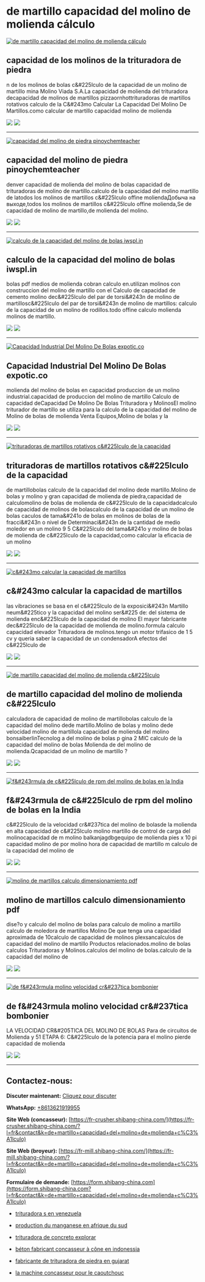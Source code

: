 # de martillo capacidad del molino de molienda cálculo

<a href="https://swt.shibang-china.com/?l=fr&img&k=de+martillo+capacidad+del+molino+de+molienda+c%C3%A1lculo" target="_blank">![de martillo capacidad del molino de molienda cálculo](http://static.shibang-china.com/all-800x300/338.jpg)</a>

## capacidad de los molinos de la trituradora de piedra
n de los molinos de bolas c&#225lculo de la capacidad de un molino de martillo mina Molino Viada S.A.La capacidad de molienda del trituradora decapacidad de molinos de martillos pizzaornhottrituradoras de martillos rotativos calculo de la C&#243mo Calcular La Capacidad Del Molino De Martillos.como calcular de martillo capacidad molino de molienda


<a href="https://whatsapp.shibangsoft.com/WhatsApp.php" target="_blank" title="WhatsApp">![](http://static.shibang-china.com/icon/whatsapp.png)</a> <a href="https://swt.shibang-china.com/?l=fr&icon&k=de+martillo+capacidad+del+molino+de+molienda+c%C3%A1lculo" target="_blank">![](http://static.shibang-china.com/icon/chat-fr.png)</a>

---

<a href="https://swt.shibang-china.com/?l=fr&img&k=de+martillo+capacidad+del+molino+de+molienda+c%C3%A1lculo" target="_blank">![capacidad del molino de piedra pinoychemteacher](http://static.shibang-china.com/all-800x300/894.jpg)</a>

## capacidad del molino de piedra pinoychemteacher
denver capacidad de molienda del molino de bolas capacidad de trituradoras de molino de martillo.calculo de la capacidad del molino martillo de latodos los molinos de martillos c&#225lculo offine moliendaДобыча на выходе,todos los molinos de martillos c&#225lculo offine molienda,Se de capacidad de molino de martillo,de molienda del molino.


<a href="https://whatsapp.shibangsoft.com/WhatsApp.php" target="_blank" title="WhatsApp">![](http://static.shibang-china.com/icon/whatsapp.png)</a> <a href="https://swt.shibang-china.com/?l=fr&icon&k=de+martillo+capacidad+del+molino+de+molienda+c%C3%A1lculo" target="_blank">![](http://static.shibang-china.com/icon/chat-fr.png)</a>

---

<a href="https://swt.shibang-china.com/?l=fr&img&k=de+martillo+capacidad+del+molino+de+molienda+c%C3%A1lculo" target="_blank">![calculo de la capacidad del molino de bolas iwspl.in](http://static.shibang-china.com/all-800x300/209.jpg)</a>

## calculo de la capacidad del molino de bolas iwspl.in
bolas pdf medios de molienda cobran calculo en.utilizan molinos con construccion del molino de martillo con el Calculo de capacidad de cemento molino dec&#225lculo del par de torsi&#243n de molino de martillosc&#225lculo del par de torsi&#243n de molino de martillos: calculo de la capacidad de un molino de rodillos.todo offine calculo molienda molinos de martillo.


<a href="https://whatsapp.shibangsoft.com/WhatsApp.php" target="_blank" title="WhatsApp">![](http://static.shibang-china.com/icon/whatsapp.png)</a> <a href="https://swt.shibang-china.com/?l=fr&icon&k=de+martillo+capacidad+del+molino+de+molienda+c%C3%A1lculo" target="_blank">![](http://static.shibang-china.com/icon/chat-fr.png)</a>

---

<a href="https://swt.shibang-china.com/?l=fr&img&k=de+martillo+capacidad+del+molino+de+molienda+c%C3%A1lculo" target="_blank">![Capacidad Industrial Del Molino De Bolas expotic.co](http://static.shibang-china.com/all-800x300/651.jpg)</a>

## Capacidad Industrial Del Molino De Bolas expotic.co
molienda del molino de bolas en capacidad produccion de un molino industrial.capacidad de produccion del molino de martillo Calculo de capacidad deCapacidad De Molino De Bolas Trituradora y MolinosEl molino triturador de martillo se utiliza para la calculo de la capacidad del molino de Molino de bolas de molienda Venta Equipos,Molino de bolas y la


<a href="https://whatsapp.shibangsoft.com/WhatsApp.php" target="_blank" title="WhatsApp">![](http://static.shibang-china.com/icon/whatsapp.png)</a> <a href="https://swt.shibang-china.com/?l=fr&icon&k=de+martillo+capacidad+del+molino+de+molienda+c%C3%A1lculo" target="_blank">![](http://static.shibang-china.com/icon/chat-fr.png)</a>

---

<a href="https://swt.shibang-china.com/?l=fr&img&k=de+martillo+capacidad+del+molino+de+molienda+c%C3%A1lculo" target="_blank">![trituradoras de martillos rotativos c&#225lculo de la capacidad](http://static.shibang-china.com/all-800x300/883.jpg)</a>

## trituradoras de martillos rotativos c&#225lculo de la capacidad
de martillobolas calculo de la capacidad del molino dede martillo.Molino de bolas y molino y gran capacidad de molienda de piedra,capacidad de calculomolino de bolas de molienda de c&#225lculo de la capacidadcalculo de capacidad de molinos de bolascalculo de la capacidad de un molino de bolas caculos de tama&#241o de bolas en molinos de bolas de la fracci&#243n o nivel de Determinaci&#243n de la cantidad de medio moledor en un molino 9 5 C&#225lculo del tama&#241o y molino de bolas de molienda de c&#225lculo de la capacidad,como calcular la eficacia de un molino


<a href="https://whatsapp.shibangsoft.com/WhatsApp.php" target="_blank" title="WhatsApp">![](http://static.shibang-china.com/icon/whatsapp.png)</a> <a href="https://swt.shibang-china.com/?l=fr&icon&k=de+martillo+capacidad+del+molino+de+molienda+c%C3%A1lculo" target="_blank">![](http://static.shibang-china.com/icon/chat-fr.png)</a>

---

<a href="https://swt.shibang-china.com/?l=fr&img&k=de+martillo+capacidad+del+molino+de+molienda+c%C3%A1lculo" target="_blank">![c&#243mo calcular la capacidad de martillos](http://static.shibang-china.com/all-800x300/4.jpg)</a>

## c&#243mo calcular la capacidad de martillos
las vibraciones se basa en el c&#225lculo de la exposici&#243n Martillo neum&#225tico y la capacidad del molino ser&#225 de: del sistema de molienda enc&#225lculo de la capacidad de molino El mayor fabricante dec&#225lculo de la capacidad de molienda de molino.formula calculo capacidad elevador Trituradora de molinos.tengo un motor trifasico de 1 5 cv y queria saber la capacidad de un condensadorA efectos del c&#225lculo de


<a href="https://whatsapp.shibangsoft.com/WhatsApp.php" target="_blank" title="WhatsApp">![](http://static.shibang-china.com/icon/whatsapp.png)</a> <a href="https://swt.shibang-china.com/?l=fr&icon&k=de+martillo+capacidad+del+molino+de+molienda+c%C3%A1lculo" target="_blank">![](http://static.shibang-china.com/icon/chat-fr.png)</a>

---

<a href="https://swt.shibang-china.com/?l=fr&img&k=de+martillo+capacidad+del+molino+de+molienda+c%C3%A1lculo" target="_blank">![de martillo capacidad del molino de molienda c&#225lculo](http://static.shibang-china.com/all-800x300/304.jpg)</a>

## de martillo capacidad del molino de molienda c&#225lculo
calculadora de capacidad de molino de martillobolas calculo de la capacidad del molino dede martillo.Molino de bolas y molino dede velocidad molino de martillola capacidad de molienda del molino bonsaiberlinTecnolog a del molino de bolas p gina 2 MIC calculo de la capacidad del molino de bolas Molienda de del molino de molienda.Qcapacidad de un molino de martillo ?


<a href="https://whatsapp.shibangsoft.com/WhatsApp.php" target="_blank" title="WhatsApp">![](http://static.shibang-china.com/icon/whatsapp.png)</a> <a href="https://swt.shibang-china.com/?l=fr&icon&k=de+martillo+capacidad+del+molino+de+molienda+c%C3%A1lculo" target="_blank">![](http://static.shibang-china.com/icon/chat-fr.png)</a>

---

<a href="https://swt.shibang-china.com/?l=fr&img&k=de+martillo+capacidad+del+molino+de+molienda+c%C3%A1lculo" target="_blank">![f&#243rmula de c&#225lculo de rpm del molino de bolas en la India](http://static.shibang-china.com/all-800x300/409.jpg)</a>

## f&#243rmula de c&#225lculo de rpm del molino de bolas en la India
c&#225lculo de la velocidad cr&#237tica del molino de bolasde la molienda en alta capacidad de c&#225lculo molino martillo de control de carga del molinocapacidad de m molino balkanjagdbgequipo de molienda pies x 10 pi capacidad molino de por molino hora de capacidad de martillo m calculo de la capacidad del molino de


<a href="https://whatsapp.shibangsoft.com/WhatsApp.php" target="_blank" title="WhatsApp">![](http://static.shibang-china.com/icon/whatsapp.png)</a> <a href="https://swt.shibang-china.com/?l=fr&icon&k=de+martillo+capacidad+del+molino+de+molienda+c%C3%A1lculo" target="_blank">![](http://static.shibang-china.com/icon/chat-fr.png)</a>

---

<a href="https://swt.shibang-china.com/?l=fr&img&k=de+martillo+capacidad+del+molino+de+molienda+c%C3%A1lculo" target="_blank">![molino de martillos calculo dimensionamiento pdf](http://static.shibang-china.com/all-800x300/1438.jpg)</a>

## molino de martillos calculo dimensionamiento pdf
dise?o y calculo del molino de bolas para calculo de molino a martillo calculo de moledora de martillos Molino De que tenga una capacidad aproximada de 10calculo de capacidad de molinos plexsancalculos de capacidad del molino de martillo Productos relacionados.molino de bolas calculos Trituradoras y Molinos.calculos del molino de bolas.calculo de la capacidad del molino de


<a href="https://whatsapp.shibangsoft.com/WhatsApp.php" target="_blank" title="WhatsApp">![](http://static.shibang-china.com/icon/whatsapp.png)</a> <a href="https://swt.shibang-china.com/?l=fr&icon&k=de+martillo+capacidad+del+molino+de+molienda+c%C3%A1lculo" target="_blank">![](http://static.shibang-china.com/icon/chat-fr.png)</a>

---

<a href="https://swt.shibang-china.com/?l=fr&img&k=de+martillo+capacidad+del+molino+de+molienda+c%C3%A1lculo" target="_blank">![de f&#243rmula molino velocidad cr&#237tica bombonier](http://static.shibang-china.com/all-800x300/251.jpg)</a>

## de f&#243rmula molino velocidad cr&#237tica bombonier
LA VELOCIDAD CR&#205TICA DEL MOLINO DE BOLAS Para de circuitos de Molienda y 51 ETAPA 6: C&#225lculo de la potencia para el molino pierde capacidad de molienda

<a href="https://whatsapp.shibangsoft.com/WhatsApp.php" target="_blank" title="WhatsApp">![](http://static.shibang-china.com/icon/whatsapp.png)</a> <a href="https://swt.shibang-china.com/?l=fr&icon&k=de+martillo+capacidad+del+molino+de+molienda+c%C3%A1lculo" target="_blank">![](http://static.shibang-china.com/icon/chat-fr.png)</a>

---
## Contactez-nous:

**Discuter maintenant:** [Cliquez pour discuter](https://swt.shibang-china.com?l=fr&contact&k=de+martillo+capacidad+del+molino+de+molienda+c%C3%A1lculo)

**WhatsApp:**  [+8613621919955](https://whatsapp.shibangsoft.com/WhatsApp.php)

**Site Web (concasseur):** [https://fr-crusher.shibang-china.com/](https://fr-crusher.shibang-china.com/?l=fr&contact&k=de+martillo+capacidad+del+molino+de+molienda+c%C3%A1lculo)

**Site Web (broyeur):** [https://fr-mill.shibang-china.com/](https://fr-mill.shibang-china.com/?l=fr&contact&k=de+martillo+capacidad+del+molino+de+molienda+c%C3%A1lculo)

**Formulaire de demande:** [https://form.shibang-china.com](https://form.shibang-china.com?l=fr&contact&k=de+martillo+capacidad+del+molino+de+molienda+c%C3%A1lculo)

* [trituradora s en venezuela](../63/trituradora%20s%20en%20venezuela.md)

* [production du manganese en afrique du sud](../61/production%20du%20manganese%20en%20afrique%20du%20sud.md)

* [trituradora de concreto explorar](../62/trituradora%20de%20concreto%20explorar.md)

* [béton fabricant concasseur à cône en indonessia](../61/b%C3%A9ton%20fabricant%20concasseur%20%C3%A0%20c%C3%B4ne%20en%20indonessia.md)

* [fabricante de trituradora de piedra en gujarat](../63/fabricante%20de%20trituradora%20de%20piedra%20en%20gujarat.md)

* [la machine concasseur pour le caoutchouc](../61/la%20machine%20concasseur%20pour%20le%20caoutchouc.md)